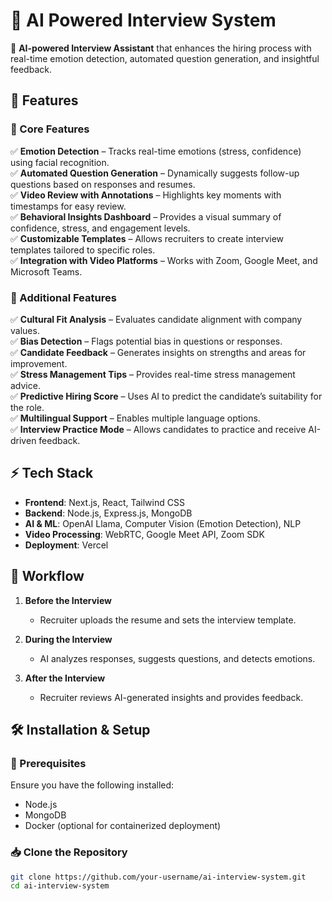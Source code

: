 # 🎯 AI Powered Interview System  

🚀 **AI-powered Interview Assistant** that enhances the hiring process with real-time emotion detection, automated question generation, and insightful feedback.

## 🌟 Features  

### 🔹 Core Features  
✅ **Emotion Detection** – Tracks real-time emotions (stress, confidence) using facial recognition.  
✅ **Automated Question Generation** – Dynamically suggests follow-up questions based on responses and resumes.  
✅ **Video Review with Annotations** – Highlights key moments with timestamps for easy review.  
✅ **Behavioral Insights Dashboard** – Provides a visual summary of confidence, stress, and engagement levels.  
✅ **Customizable Templates** – Allows recruiters to create interview templates tailored to specific roles.  
✅ **Integration with Video Platforms** – Works with Zoom, Google Meet, and Microsoft Teams.  

### 🔹 Additional Features  
✅ **Cultural Fit Analysis** – Evaluates candidate alignment with company values.  
✅ **Bias Detection** – Flags potential bias in questions or responses.  
✅ **Candidate Feedback** – Generates insights on strengths and areas for improvement.  
✅ **Stress Management Tips** – Provides real-time stress management advice.  
✅ **Predictive Hiring Score** – Uses AI to predict the candidate’s suitability for the role.  
✅ **Multilingual Support** – Enables multiple language options.  
✅ **Interview Practice Mode** – Allows candidates to practice and receive AI-driven feedback.  

## ⚡ Tech Stack  
- **Frontend**: Next.js, React, Tailwind CSS  
- **Backend**: Node.js, Express.js, MongoDB  
- **AI & ML**: OpenAI Llama, Computer Vision (Emotion Detection), NLP 
- **Video Processing**: WebRTC, Google Meet API, Zoom SDK  
- **Deployment**: Vercel

## 🔄 Workflow  

1. **Before the Interview**  
   - Recruiter uploads the resume and sets the interview template.  

2. **During the Interview**  
   - AI analyzes responses, suggests questions, and detects emotions.  

3. **After the Interview**  
   - Recruiter reviews AI-generated insights and provides feedback.  

## 🛠️ Installation & Setup  

### 📌 Prerequisites  
Ensure you have the following installed:  
- Node.js  
- MongoDB  
- Docker (optional for containerized deployment)  

### 📥 Clone the Repository  
```bash
git clone https://github.com/your-username/ai-interview-system.git
cd ai-interview-system
